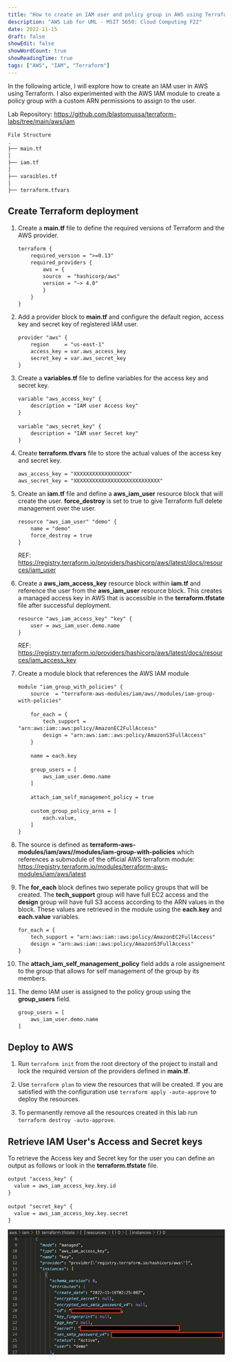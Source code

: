 ```yaml
---
title: "How to create an IAM user and policy group in AWS using Terraform"
description: "AWS Lab for UML - MSIT 5650: Cloud Computing F22"
date: 2022-11-15
draft: false
showEdit: false
showWordCount: true
showReadingTime: true
tags: ["AWS", "IAM", "Terraform"]
---
```


In the following article, I will explore how to create an IAM user in AWS using Terraform. I also experimented with the AWS IAM module to create a policy group with a custom ARN permissions to assign to the user. 

Lab Repository: https://github.com/blastomussa/terraform-labs/tree/main/aws/iam 

```
File Structure
.
├── main.tf
│   
├── iam.tf
│   
├── varaibles.tf
│   
├── terraform.tfvars

```


## Create Terraform deployment

1. Create a **main.tf** file to define the required versions of Terraform and the AWS provider.

    ```
    terraform {
        required_version = ">=0.13"
        required_providers {
            aws = {
            source  = "hashicorp/aws"
            version = "~> 4.0"
            }
        }
    }
    ```

2. Add a provider block to **main.tf** and configure the default region, access key and secret key of registered IAM user.

    ```
    provider "aws" {
        region     = "us-east-1"
        access_key = var.aws_access_key
        secret_key = var.aws_secret_key
    }
    ```

3. Create a **variables.tf** file to define variables for the access key and secret key.

    ```
    variable "aws_access_key" {
        description = "IAM user Access key"
    }

    variable "aws_secret_key" {
        description = "IAM user Secret key"
    }
    ```

4. Create **terraform.tfvars** file to store the actual values of the access key and secret key.

    ```
    aws_access_key = "XXXXXXXXXXXXXXXXXX"
    aws_secret_key = "XXXXXXXXXXXXXXXXXXXXXXXXXXXX"
    ```

5. Create an **iam.tf** file and define a **aws_iam_user** resource block that will create the user. **force_destroy** is set to true to give Terraform full delete management over the user.

    ```
    resource "aws_iam_user" "demo" {
        name = "demo"
        force_destroy = true
    }
    ```

    REF:  https://registry.terraform.io/providers/hashicorp/aws/latest/docs/resources/iam_user

6. Create a **aws_iam_access_key** resource block within **iam.tf** and reference the user from the **aws_iam_user** resource block. This creates a managed access key in AWS that is accessible in the **terraform.tfstate** file after successful deployment.

    ```
    resource "aws_iam_access_key" "key" {
        user = aws_iam_user.demo.name
    }
    ```

    REF: https://registry.terraform.io/providers/hashicorp/aws/latest/docs/resources/iam_access_key

7. Create a module block that references the AWS IAM module

    ```
    module "iam_group_with_policies" {
        source  = "terraform-aws-modules/iam/aws//modules/iam-group-with-policies"

        for_each = {
            tech_support = "arn:aws:iam::aws:policy/AmazonEC2FullAccess"
            design = "arn:aws:iam::aws:policy/AmazonS3FullAccess"
        }

        name = each.key

        group_users = [
            aws_iam_user.demo.name
        ]

        attach_iam_self_management_policy = true

        custom_group_policy_arns = [
            each.value,
        ]
    }
    ```

8. The source is defined as **terraform-aws-modules/iam/aws//modules/iam-group-with-policies** which references a submodule of the official AWS terraform module: https://registry.terraform.io/modules/terraform-aws-modules/iam/aws/latest


9. The **for_each** block defines two seperate policy groups that will be created. The **tech_support** group will have full EC2 access and the **design** group will have full S3 access according to the ARN values in the block. These values are retrieved in the module using the **each.key** and **each.value** variables.

    ```
    for_each = {
        tech_support = "arn:aws:iam::aws:policy/AmazonEC2FullAccess"
        design = "arn:aws:iam::aws:policy/AmazonS3FullAccess"
    }
    ```

10. The **attach_iam_self_management_policy** field adds a role assignement to the group that allows for self management of the group by its members.

11. The demo IAM user is assigned to the policy group using the **group_users** field.

    ```
    group_users = [
        aws_iam_user.demo.name
    ]
    ```

## Deploy to AWS 

1. Run `terraform init` from the root directory of the project to install and lock the required version of the providers defined in **main.tf**.

2. Use `terraform plan` to view the resources that will be created. If you are satisfied with the configuration use `terraform apply -auto-approve` to deploy the resources.

3. To permanently remove all the resources created in this lab run `terraform destroy -auto-approve`.


## Retrieve IAM User's Access and Secret keys

To retrieve the Access key and Secret key for the user you can define an output as follows or look in the **terraform.tfstate** file.

```
output "access_key" {
  value = aws_iam_access_key.key.id
}

output "secret_key" {
  value = aws_iam_access_key.key.secret
}
```

<img src="image001.jpeg" alt="tfstate screenshot"></img>




